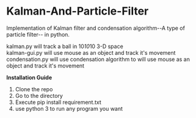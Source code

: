 # Kalman-And-Particle-Filter
Implementation of Kalman filter and condensation algorithm--A type of particle filter-- in python.


kalman.py will track a ball in 10*10*10 3-D space</br>
kalman-gui.py will use mouse as an object and track it's movement</br>
condensation.py will use condensation algorithm to will use mouse as an object and track it's movement

<b>Installation Guide</b>
1. Clone the repo<br>
2. Go to the directory<br>
3. Execute pip install requirement.txt<br>
4. use python 3 to run any program you want<br>
